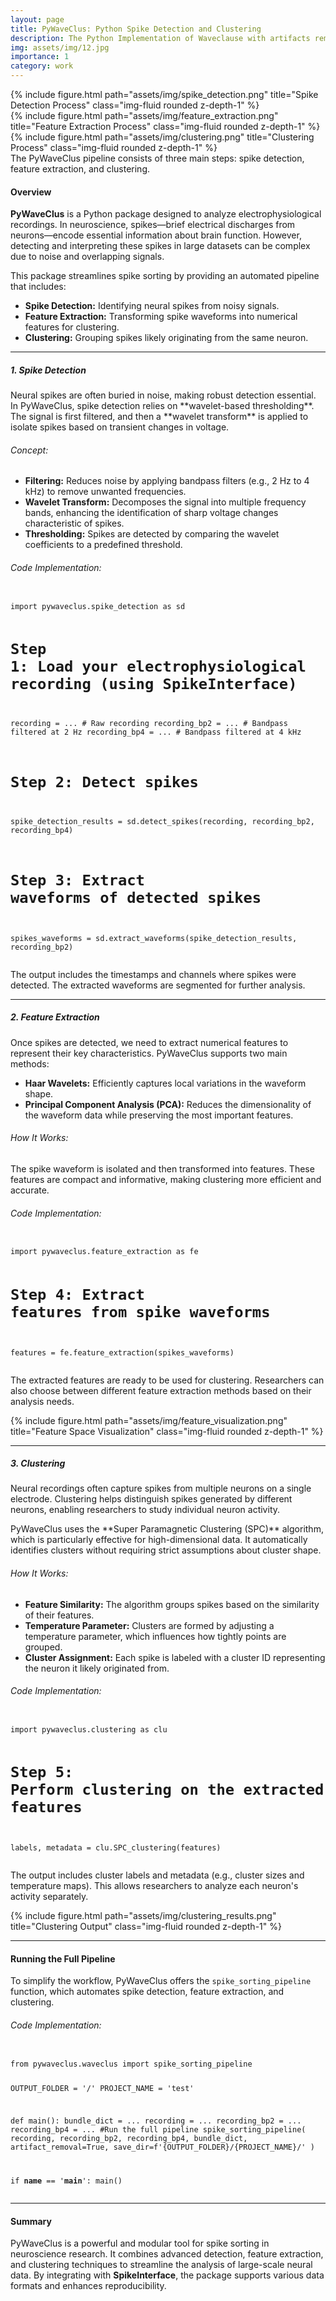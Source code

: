 ```yaml
---
layout: page
title: PyWaveClus: Python Spike Detection and Clustering
description: The Python Implementation of Waveclause with artifacts removal.
img: assets/img/12.jpg
importance: 1
category: work
---
```


<div class="row">
    <div class="col-sm mt-3 mt-md-0">
        {% include figure.html path="assets/img/spike_detection.png" title="Spike Detection Process" class="img-fluid rounded z-depth-1" %}
    </div>
    <div class="col-sm mt-3 mt-md-0">
        {% include figure.html path="assets/img/feature_extraction.png" title="Feature Extraction Process" class="img-fluid rounded z-depth-1" %}
    </div>
    <div class="col-sm mt-3 mt-md-0">
        {% include figure.html path="assets/img/clustering.png" title="Clustering Process" class="img-fluid rounded z-depth-1" %}
    </div>
</div>

<div class="caption">
    The PyWaveClus pipeline consists of three main steps: spike detection, feature extraction, and clustering.
</div>

<h4>Overview</h4>
<p>
    <strong>PyWaveClus</strong> is a Python package designed to analyze electrophysiological recordings. In neuroscience, spikes—brief electrical discharges from neurons—encode essential information about brain function. 
    However, detecting and interpreting these spikes in large datasets can be complex due to noise and overlapping signals.
</p>
<p>
    This package streamlines spike sorting by providing an automated pipeline that includes:
</p>
<ul>
    <li><strong>Spike Detection:</strong> Identifying neural spikes from noisy signals.</li>
    <li><strong>Feature Extraction:</strong> Transforming spike waveforms into numerical features for clustering.</li>
    <li><strong>Clustering:</strong> Grouping spikes likely originating from the same neuron.</li>
</ul>

---

<h5>1. Spike Detection</h5>
<p>
    Neural spikes are often buried in noise, making robust detection essential. In PyWaveClus, spike detection relies on **wavelet-based thresholding**. 
    The signal is first filtered, and then a **wavelet transform** is applied to isolate spikes based on transient changes in voltage.
</p>

<h6>Concept:</h6>
<ul>
    <li><strong>Filtering:</strong> Reduces noise by applying bandpass filters (e.g., 2 Hz to 4 kHz) to remove unwanted frequencies.</li>
    <li><strong>Wavelet Transform:</strong> Decomposes the signal into multiple frequency bands, enhancing the identification of sharp voltage changes characteristic of spikes.</li>
    <li><strong>Thresholding:</strong> Spikes are detected by comparing the wavelet coefficients to a predefined threshold.</li>
</ul>

<h6>Code Implementation:</h6>
<pre><code class="language-python">
import pywaveclus.spike_detection as sd

# Step 1: Load your electrophysiological recording (using SpikeInterface)
recording = ...            # Raw recording
recording_bp2 = ...        # Bandpass filtered at 2 Hz
recording_bp4 = ...        # Bandpass filtered at 4 kHz

# Step 2: Detect spikes
spike_detection_results = sd.detect_spikes(recording, recording_bp2, recording_bp4)

# Step 3: Extract waveforms of detected spikes
spikes_waveforms = sd.extract_waveforms(spike_detection_results, recording_bp2)
</code></pre>

<p>
    The output includes the timestamps and channels where spikes were detected. The extracted waveforms are segmented for further analysis.
</p>

<div class="row">
    <div class="col-sm mt-3 mt-md-0">
    </div>
</div>

---

<h5>2. Feature Extraction</h5>
<p>
    Once spikes are detected, we need to extract numerical features to represent their key characteristics. PyWaveClus supports two main methods:
</p>
<ul>
    <li><strong>Haar Wavelets:</strong> Efficiently captures local variations in the waveform shape.</li>
    <li><strong>Principal Component Analysis (PCA):</strong> Reduces the dimensionality of the waveform data while preserving the most important features.</li>
</ul>

<h6>How It Works:</h6>
<p>
    The spike waveform is isolated and then transformed into features. These features are compact and informative, making clustering more efficient and accurate.
</p>

<h6>Code Implementation:</h6>
<pre><code class="language-python">
import pywaveclus.feature_extraction as fe

# Step 4: Extract features from spike waveforms
features = fe.feature_extraction(spikes_waveforms)
</code></pre>

<p>
    The extracted features are ready to be used for clustering. Researchers can also choose between different feature extraction methods based on their analysis needs.
</p>

<div class="row justify-content-sm-center">
    <div class="col-sm-8 mt-3 mt-md-0">
        {% include figure.html path="assets/img/feature_visualization.png" title="Feature Space Visualization" class="img-fluid rounded z-depth-1" %}
    </div>
</div>

---

<h5>3. Clustering</h5>
<p>
    Neural recordings often capture spikes from multiple neurons on a single electrode. Clustering helps distinguish spikes generated by different neurons, enabling researchers to study individual neuron activity.
</p>
<p>
    PyWaveClus uses the **Super Paramagnetic Clustering (SPC)** algorithm, which is particularly effective for high-dimensional data. It automatically identifies clusters without requiring strict assumptions about cluster shape.
</p>

<h6>How It Works:</h6>
<ul>
    <li><strong>Feature Similarity:</strong> The algorithm groups spikes based on the similarity of their features.</li>
    <li><strong>Temperature Parameter:</strong> Clusters are formed by adjusting a temperature parameter, which influences how tightly points are grouped.</li>
    <li><strong>Cluster Assignment:</strong> Each spike is labeled with a cluster ID representing the neuron it likely originated from.</li>
</ul>

<h6>Code Implementation:</h6>
<pre><code class="language-python">
import pywaveclus.clustering as clu

# Step 5: Perform clustering on the extracted features
labels, metadata = clu.SPC_clustering(features)
</code></pre>

<p>
    The output includes cluster labels and metadata (e.g., cluster sizes and temperature maps). This allows researchers to analyze each neuron's activity separately.
</p>

<div class="row">
    <div class="col-sm mt-3 mt-md-0">
        {% include figure.html path="assets/img/clustering_results.png" title="Clustering Output" class="img-fluid rounded z-depth-1" %}
    </div>
</div>

---

<h4>Running the Full Pipeline</h4>
<p>
    To simplify the workflow, PyWaveClus offers the <code>spike_sorting_pipeline</code> function, which automates spike detection, feature extraction, and clustering.
</p>

<h6>Code Implementation:</h6>
<pre><code class="language-python">
from pywaveclus.waveclus import spike_sorting_pipeline

OUTPUT_FOLDER = '/'
PROJECT_NAME = 'test'

def main():
    bundle_dict = ...
    recording = ...
    recording_bp2 = ...
    recording_bp4 = ...
    #Run the full pipeline
    spike_sorting_pipeline(
        recording, 
        recording_bp2, 
        recording_bp4, 
        bundle_dict,
        artifact_removal=True,
        save_dir=f'{OUTPUT_FOLDER}/{PROJECT_NAME}/'
    )

if __name__ == '__main__':
    main()
</code></pre>

---

<h4>Summary</h4>
<p>
    PyWaveClus is a powerful and modular tool for spike sorting in neuroscience research. It combines advanced detection, feature extraction, and clustering techniques to streamline the analysis of large-scale neural data. By integrating with <strong>SpikeInterface</strong>, the package supports various data formats and enhances reproducibility.
</p>
